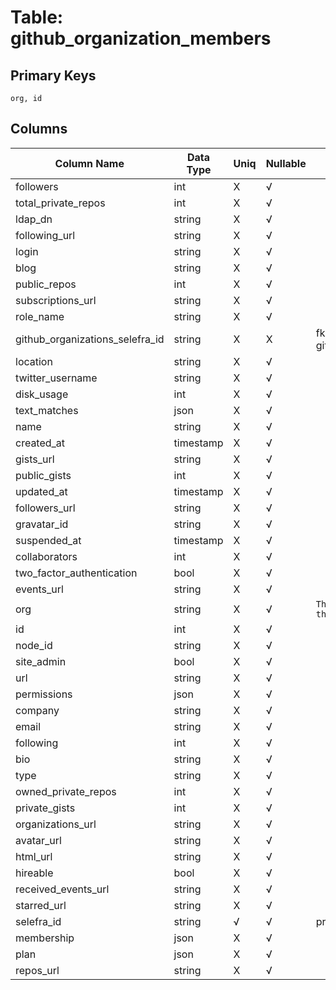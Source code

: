 # Table: github_organization_members

## Primary Keys 

```
org, id
```


## Columns 

|  Column Name   |  Data Type  | Uniq | Nullable | Description | 
|  ----  | ----  | ----  | ----  | ---- | 
| followers | int | X | √ |  | 
| total_private_repos | int | X | √ |  | 
| ldap_dn | string | X | √ |  | 
| following_url | string | X | √ |  | 
| login | string | X | √ |  | 
| blog | string | X | √ |  | 
| public_repos | int | X | √ |  | 
| subscriptions_url | string | X | √ |  | 
| role_name | string | X | √ |  | 
| github_organizations_selefra_id | string | X | X | fk to github_organizations.selefra_id | 
| location | string | X | √ |  | 
| twitter_username | string | X | √ |  | 
| disk_usage | int | X | √ |  | 
| text_matches | json | X | √ |  | 
| name | string | X | √ |  | 
| created_at | timestamp | X | √ |  | 
| gists_url | string | X | √ |  | 
| public_gists | int | X | √ |  | 
| updated_at | timestamp | X | √ |  | 
| followers_url | string | X | √ |  | 
| gravatar_id | string | X | √ |  | 
| suspended_at | timestamp | X | √ |  | 
| collaborators | int | X | √ |  | 
| two_factor_authentication | bool | X | √ |  | 
| events_url | string | X | √ |  | 
| org | string | X | √ | `The Github Organization of the resource.` | 
| id | int | X | √ |  | 
| node_id | string | X | √ |  | 
| site_admin | bool | X | √ |  | 
| url | string | X | √ |  | 
| permissions | json | X | √ |  | 
| company | string | X | √ |  | 
| email | string | X | √ |  | 
| following | int | X | √ |  | 
| bio | string | X | √ |  | 
| type | string | X | √ |  | 
| owned_private_repos | int | X | √ |  | 
| private_gists | int | X | √ |  | 
| organizations_url | string | X | √ |  | 
| avatar_url | string | X | √ |  | 
| html_url | string | X | √ |  | 
| hireable | bool | X | √ |  | 
| received_events_url | string | X | √ |  | 
| starred_url | string | X | √ |  | 
| selefra_id | string | √ | √ | primary keys value md5 | 
| membership | json | X | √ |  | 
| plan | json | X | √ |  | 
| repos_url | string | X | √ |  | 


